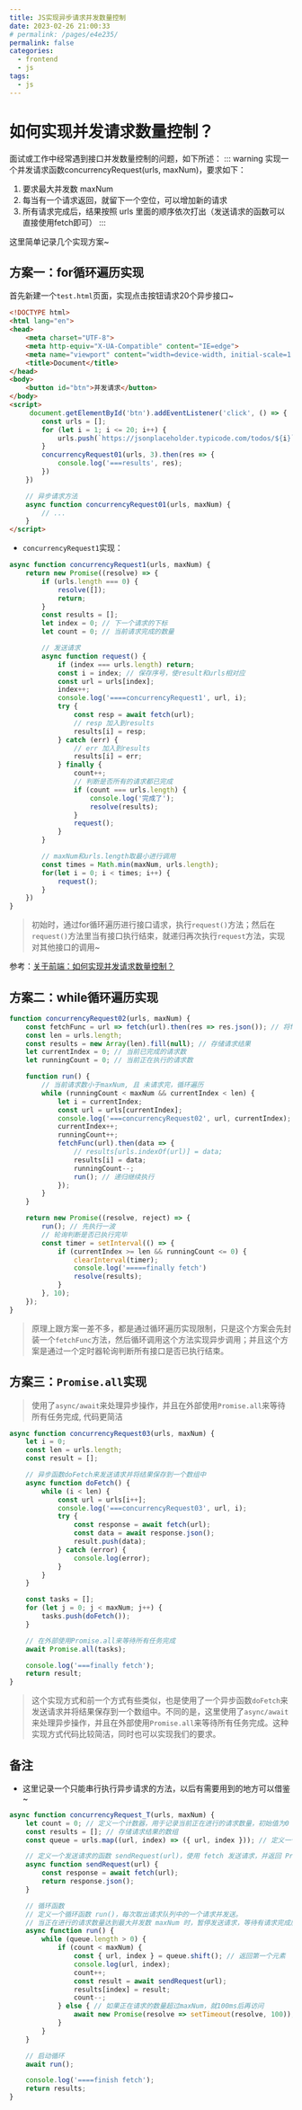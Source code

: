 ```yaml
---
title: JS实现异步请求并发数量控制
date: 2023-02-26 21:00:33
# permalink: /pages/e4e235/
permalink: false
categories:
  - frontend
  - js
tags:
  - js
---
```


# 如何实现并发请求数量控制？


面试或工作中经常遇到接口并发数量控制的问题，如下所述：
::: warning 实现一个并发请求函数concurrencyRequest(urls, maxNum)，要求如下：
1. 要求最大并发数 maxNum
2. 每当有一个请求返回，就留下一个空位，可以增加新的请求
3. 所有请求完成后，结果按照 urls 里面的顺序依次打出（发送请求的函数可以直接使用fetch即可）
:::

这里简单记录几个实现方案~


## 方案一：for循环遍历实现
首先新建一个`test.html`页面，实现点击按钮请求20个异步接口~
``` html
<!DOCTYPE html>
<html lang="en">
<head>
    <meta charset="UTF-8">
    <meta http-equiv="X-UA-Compatible" content="IE=edge">
    <meta name="viewport" content="width=device-width, initial-scale=1.0">
    <title>Document</title>
</head>
<body>
    <button id="btn">并发请求</button>
</body>
<script>
     document.getElementById('btn').addEventListener('click', () => {
        const urls = [];
        for (let i = 1; i <= 20; i++) {
            urls.push(`https://jsonplaceholder.typicode.com/todos/${i}`);
        }
        concurrencyRequest01(urls, 3).then(res => {
            console.log('===results', res);
        })
    })

    // 异步请求方法
    async function concurrencyRequest01(urls, maxNum) {
        // ...
    }
</script>
```

- `concurrencyRequest1`实现：
``` js
async function concurrencyRequest1(urls, maxNum) {
    return new Promise((resolve) => {
        if (urls.length === 0) {
            resolve([]);
            return;
        }
        const results = [];
        let index = 0; // 下一个请求的下标
        let count = 0; // 当前请求完成的数量

        // 发送请求
        async function request() {
            if (index === urls.length) return;
            const i = index; // 保存序号，使result和urls相对应
            const url = urls[index];
            index++;
            console.log('====concurrencyRequest1', url, i);
            try {
                const resp = await fetch(url);
                // resp 加入到results
                results[i] = resp;
            } catch (err) {
                // err 加入到results
                results[i] = err;
            } finally {
                count++;
                // 判断是否所有的请求都已完成
                if (count === urls.length) {
                    console.log('完成了');
                    resolve(results);
                }
                request();
            }
        }

        // maxNum和urls.length取最小进行调用
        const times = Math.min(maxNum, urls.length);
        for(let i = 0; i < times; i++) {
            request();
        }
    })
}
```
> 初始时，通过for循环遍历进行接口请求，执行`request()`方法；然后在`request()`方法里当有接口执行结束，就递归再次执行`request`方法，实现对其他接口的调用~

参考：[关于前端：如何实现并发请求数量控制？](https://juejin.cn/post/7163522138698153997)


## 方案二：while循环遍历实现

``` js
function concurrencyRequest02(urls, maxNum) {
    const fetchFunc = url => fetch(url).then(res => res.json()); // 将fetch结果转为json
    const len = urls.length;
    const results = new Array(len).fill(null); // 存储请求结果
    let currentIndex = 0; // 当前已完成的请求数
    let runningCount = 0; // 当前正在执行的请求数

    function run() {
        // 当前请求数小于maxNum, 且 未请求完，循环遍历
        while (runningCount < maxNum && currentIndex < len) {
            let i = currentIndex;
            const url = urls[currentIndex];
            console.log('===concurrencyRequest02', url, currentIndex);
            currentIndex++;
            runningCount++;
            fetchFunc(url).then(data => { 
                // results[urls.indexOf(url)] = data;
                results[i] = data;
                runningCount--;
                run(); // 递归继续执行
            });
        }
    }

    return new Promise((resolve, reject) => {
        run(); // 先执行一波
        // 轮询判断是否已执行完毕
        const timer = setInterval(() => {
            if (currentIndex >= len && runningCount <= 0) {
                clearInterval(timer);
                console.log('=====finally fetch')
                resolve(results);
            }
        }, 10);
    });
}
```
> 原理上跟方案一差不多，都是通过循环遍历实现限制，只是这个方案会先封装一个`fetchFunc`方法，然后循环调用这个方法实现异步调用；并且这个方案是通过一个定时器轮询判断所有接口是否已执行结束。



## 方案三：`Promise.all`实现
> 使用了`async/await`来处理异步操作，并且在外部使用`Promise.all`来等待所有任务完成, 代码更简洁

``` js
async function concurrencyRequest03(urls, maxNum) {
    let i = 0;
    const len = urls.length;
    const result = [];

    // 异步函数doFetch来发送请求并将结果保存到一个数组中
    async function doFetch() {
        while (i < len) {
            const url = urls[i++];
            console.log('===concurrencyRequest03', url, i);
            try {
                const response = await fetch(url);
                const data = await response.json();
                result.push(data);
            } catch (error) {
                console.log(error);
            }
        }
    }

    const tasks = [];
    for (let j = 0; j < maxNum; j++) {
        tasks.push(doFetch());
    }

    // 在外部使用Promise.all来等待所有任务完成
    await Promise.all(tasks);

    console.log('===finally fetch');
    return result;
}
```
> 这个实现方式和前一个方式有些类似，也是使用了一个异步函数`doFetch`来发送请求并将结果保存到一个数组中。不同的是，这里使用了`async/await`来处理异步操作，并且在外部使用`Promise.all`来等待所有任务完成。这种实现方式代码比较简洁，同时也可以实现我们的要求。



## 备注

- 这里记录一个只能串行执行异步请求的方法，以后有需要用到的地方可以借鉴~

``` js
async function concurrencyRequest_T(urls, maxNum) {
    let count = 0; // 定义一个计数器，用于记录当前正在进行的请求数量，初始值为0
    const results = []; // 存储请求结果的数组
    const queue = urls.map((url, index) => ({ url, index })); // 定义一个请求队列，用于存储还未发送的请求

    // 定义一个发送请求的函数 sendRequest(url)，使用 fetch 发送请求，并返回 Promise 对象
    async function sendRequest(url) {
        const response = await fetch(url);
        return response.json();
    }

    // 循环函数
    // 定义一个循环函数 run()，每次取出请求队列中的一个请求并发送。
    // 当正在进行的请求数量达到最大并发数 maxNum 时，暂停发送请求，等待有请求完成后再继续发送请求。
    async function run() {
        while (queue.length > 0) {
            if (count < maxNum) {
                const { url, index } = queue.shift(); // 返回第一个元素
                console.log(url, index);
                count++;
                const result = await sendRequest(url);
                results[index] = result;
                count--;
            } else { // 如果正在请求的数量超过maxNum，就100ms后再访问
                await new Promise(resolve => setTimeout(resolve, 100));
            }
        }
    }

    // 启动循环
    await run();

    console.log('====finish fetch');
    return results;
}

```



